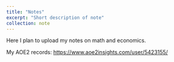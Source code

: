```yaml
---
title: "Notes"
excerpt: "Short description of note"
collection: note
---
```

Here I plan to upload my notes on math and economics.



My AOE2 records: https://www.aoe2insights.com/user/5423155/
